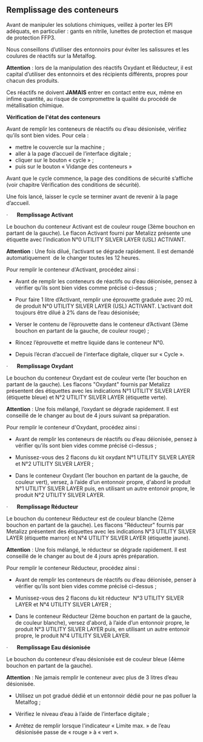 ## Remplissage des conteneurs

Avant de manipuler les solutions chimiques, veillez à porter les EPI adéquats, en particulier : gants en nitrile, lunettes de protection et masque de protection FFP3.

Nous conseillons d’utiliser des entonnoirs pour éviter les salissures et les coulures de réactifs sur la Metalfog.

**Attention** : lors de la manipulation des réactifs Oxydant et Réducteur, il est capital d’utiliser des entonnoirs et des récipients différents, propres pour chacun des produits.

Ces réactifs ne doivent **JAMAIS** entrer en contact entre eux, même en infime quantité, au risque de compromettre la qualité du procédé de métallisation chimique.

**Vérification de l'état des conteneurs**

Avant de remplir les conteneurs de réactifs ou d’eau désionisée, vérifiez qu’ils sont bien vides. 
Pour cela :

- mettre le couvercle sur la machine ;
- aller à la page d’accueil de l’interface digitale ;
- cliquer sur le bouton « cycle » ;
- puis sur le bouton « Vidange des conteneurs »

Avant que le cycle commence, la page des conditions de sécurité s’affiche (voir chapitre Vérification des conditions de sécurité).

Une fois lancé, laisser le cycle se terminer avant de revenir à la page d’accueil.

·      **Remplissage Activant**

Le bouchon du conteneur Activant est de couleur rouge (3ème bouchon en partant de la gauche). Le flacon Activant fourni par Metalizz présente une étiquette avec l’indication N°0 UTILITY SILVER LAYER (USL) ACTIVANT.

**Attention** : Une fois dilué, l’activant se dégrade rapidement. Il est demandé automatiquement  de le changer toutes les 12 heures.

Pour remplir le conteneur d'Activant, procédez ainsi :

 -  Avant de remplir les conteneurs de réactifs ou d’eau déionisée, pensez à vérifier qu’ils sont bien vides comme précisé ci-dessus ;

 -  Pour faire  1 litre d’Activant, remplir une éprouvette graduée avec 20 mL de produit N°0 UTILITY SILVER LAYER (USL) ACTIVANT. L’activant doit toujours être dilué à 2% dans de l’eau désionisée;

 - Verser le contenu de l’éprouvette dans le conteneur d’Activant  (3ème bouchon en partant de la gauche, de couleur rouge) ;

 -  Rincez l’éprouvette et mettre liquide dans le conteneur N°0.
 
 - Depuis l’écran d’accueil de l’interface digitale, cliquer sur « Cycle ».

·      **Remplissage Oxydant**

Le bouchon du conteneur Oxydant est de couleur verte (1er bouchon en partant de la gauche). Les flacons "Oxydant" fournis par Metalizz présentent des étiquettes avec les indications N°1 UTILITY SILVER LAYER (étiquette bleue) et N°2 UTILITY SILVER LAYER (étiquette verte).

**Attention** : Une fois mélangé, l’oxydant se dégrade rapidement. Il est conseillé de le changer au bout de 4 jours suivant sa préparation.

Pour remplir le conteneur d'Oxydant, procédez ainsi :

 - Avant de remplir les conteneurs de réactifs ou d’eau déionisée, pensez à vérifier qu’ils sont bien vides comme précisé ci-dessus ;

 - Munissez-vous des 2 flacons du kit oxydant N°1 UTILITY SILVER LAYER et N°2 UTILITY SILVER LAYER ;

 - Dans le conteneur Oxydant (1er bouchon en partant de la gauche, de couleur vert), versez, à l’aide d’un entonnoir propre, d'abord le produit N°1 UTILITY SILVER LAYER puis, en utilisant un autre entonoir propre, le produit N°2 UTILITY SILVER LAYER.

·      **Remplissage Réducteur**

Le bouchon du conteneur Réducteur est de couleur blanche (2ème bouchon en partant de la gauche). Les flacons "Réducteur" fournis par Metalizz présentent des étiquettes avec les indications N°3 UTILITY SILVER LAYER (étiquette marron) et N°4 UTILITY SILVER LAYER (étiquette jaune).

**Attention** : Une fois mélangé, le réducteur se dégrade rapidement. Il est conseillé de le changer au bout de 4 jours après préparation.

Pour remplir le conteneur Réducteur, procédez ainsi :

 - Avant de remplir les conteneurs de réactifs ou d’eau déionisée, penser à vérifier qu’ils sont bien vides comme précisé ci-dessus ;

 - Munissez-vous des 2 flacons du kit réducteur  N°3 UTILITY SILVER LAYER et N°4 UTILITY SILVER LAYER ;

 - Dans le conteneur Réducteur (2ème bouchon en partant de la gauche, de couleur blanche), versez d'abord, à l’aide d’un entonnoir propre, le produit N°3 UTILITY SILVER LAYER puis, en utilisant un autre entonoir propre, le produit N°4 UTILITY SILVER LAYER.

·      **Remplissage Eau désionisée**

Le bouchon du conteneur d’eau désionisée est de couleur bleue (4ème bouchon en partant de la gauche).

**Attention** : Ne jamais remplir le conteneur avec plus de 3 litres d’eau désionisée.

 - Utilisez un pot gradué dédié et un entonnoir dédié pour ne pas polluer la Metalfog ;

 - Vérifiez le niveau d’eau à l’aide de l’interface digitale ;

 - Arrêtez de remplir lorsque l'indicateur « Limite max. » de l’eau désionisée passe de « rouge » à « vert ».